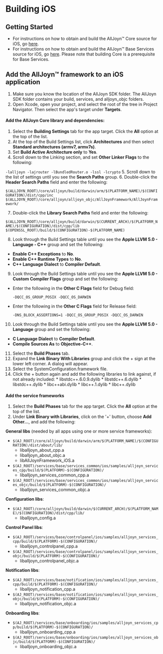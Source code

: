 # Building iOS

## Getting Started

* For instructions on how to obtain and build the AllJoyn&trade; Core source for iOS, go [here][core].
* For instructions on how to obtain and build the AllJoyn&trade; Base Services source for iOS, go [here][base]. Please note that building Core is a prerequisite for Base Services. 

## Add the AllJoyn&trade; framework to an iOS application

1. Make sure you know the location of the AllJoyn SDK folder.
The AllJoyn SDK folder contains your build, services, and alljoyn_objc folders.
2. Open Xcode, open your project, and select the root of the tree in
Project Navigator. Then select the app's target under __Targets__.

#### Add the AllJoyn Core library and dependencies:

1. Select the __Building Settings__ tab for the app target. Click the __All__ option at the top of the list.
2. At the top of the Build Settings list, click __Architectures__ and then select __Standard architectures (armv7, armv7s)__.
3. Set __Build Active Architecture only__ to __Yes__.
4. Scroll down to the Linking section, and set __Other Linker Flags__ to the following:

  `-lalljoyn -lajrouter -lBundledRouter.o -lssl -lcrypto`
5. Scroll down to the list of settings until you see the __Search Paths__ group.
6. Double-click the __Header Search Paths__ field and enter the following:

  `$(ALLJOYN_ROOT)/core/alljoyn/build/darwin/arm/$(PLATFORM_NAME)/$(CONFIGURATION)/dist/cpp/inc`
  `$(ALLJOYN_ROOT)/core/alljoyn/alljoyn_objc/AllJoynFramework/AllJoynFramework/`

7.  Double-click the __Library Search Paths__ field and enter the following:

  `$(ALLJOYN_ROOT)/core/alljoyn/build/darwin/$(CURRENT_ARCH)/$(PLATFORM_NAME)/$(CONFIGURATION)/dist/cpp/lib`
  `$(OPENSSL_ROOT)/build/$(CONFIGURATION)-$(PLATFORM_NAME)`

8.  Look through the Build Settings table until you see the __Apple LLVM 5.0 - Language - C++__ group and set the following:
  * __Enable C++ Exceptions__ to __No__.
  * __Enable C++ Runtime Types__ to __No__.
  *	__C++ Language Dialect__ to __Compiler Default__.

9.  Look through the Build Settings table until you see the __Apple LLVM 5.0 - Custom
Compiler Flags__ group and set the following:
  * Enter the following in the __Other C Flags__ field for Debug field:

      `-DQCC_OS_GROUP_POSIX -DQCC_OS_DARWIN`

  * Enter the following in the __Other C Flags__ field for Release field:

      `-DNS_BLOCK_ASSERTIONS=1 -DQCC_OS_GROUP_POSIX -DQCC_OS_DARWIN`

10.  Look through the Build Settings table until you see the __Apple LLVM 5.0 - Language__ group and set the following:
  * __C Language Dialect__ to __Compiler Default__.
  * __Compile Sources As__ to __Objective-C++__.
11.  Select the __Build Phases__ tab.
12.  Expand the __Link Binary With Libraries__ group and click the + sign at the lower left corner. A dialog will appear.
  1. Select the SystemConfiguration.framework file.
  2.  Click the + button again and add the following libraries to link against, if not already included:
    * libstdc++.6.0.9.dylib
    * libstdc++.6.dylib
    * libstdc++.dylib
    * libc++abi.dylib
    * libc++.1.dylib
    * libc++.dylib

#### Add the service frameworks
1. Select the __Build Phases__ tab for the app target. Click the __All__ option at the top of the list.
2. Under __Link Binary with Libraries__, click on the '+' button, choose __Add Other...__, and add the following:

  __General libs__ (needed by all apps using one or more service frameworks):
  * `$(AJ_ROOT)/core/alljoyn/build/darwin/arm/$(PLATFORM_NAME)/$(CONFIGURATION)/dist/about/lib/`
    * liballjoyn_about_cpp.a
    * liballjoyn_about_objc.a
    * libAllJoynFramework_iOS.a
  * `$(AJ_ROOT)/services/base/services_common/ios/samples/alljoyn_services_cpp/build/$(PLATFORM)-$(CONFIGURATION)/`
    * liballjoyn_services_common_cpp.a
  * `$(AJ_ROOT)/services/base/services_common/ios/samples/alljoyn_services_objc/build/$(PLATFORM)-$(CONFIGURATION)/`
    * liballjoyn_services_common_objc.a

  __Configuration libs__:
  * `$(AJ_ROOT)/core/alljoyn/build/darwin/$(CURRENT_ARCH)/$(PLATFORM_NAME)/$(CONFIGURATION)/dist/cpp/lib/`
    * liballjoyn_config.a    

  __Control Panel libs__:
  * `$(AJ_ROOT)/services/base/controlpanel/ios/samples/alljoyn_services_cpp/build/$(PLATFORM)-$(CONFIGURATION)/`
    * liballjoyn_controlpanel_cpp.a
  * `$(AJ_ROOT)/services/base/controlpanel/ios/samples/alljoyn_services_objc/build/$(PLATFORM)-$(CONFIGURATION)/`
    * liballjoyn_controlpanel_objc.a

  __Notification libs__:
  * `$(AJ_ROOT)/services/base/notification/ios/samples/alljoyn_services_cpp/build/$(PLATFORM)-$(CONFIGURATION)/`
    * liballjoyn_notification_cpp.a
  * `$(AJ_ROOT)/services/base/notification/ios/samples/alljoyn_services_objc/build/$(PLATFORM)-$(CONFIGURATION)/`
    * liballjoyn_notification_objc.a

  __Onboarding libs__:
  * `$(AJ_ROOT)/services/base/onboarding/ios/samples/alljoyn_services_cpp/build/$(PLATFORM)-$(CONFIGURATION)/`
    * liballjoyn_onboarding_cpp.a
  * `$(AJ_ROOT)/services/base/onboarding/ios/samples/alljoyn_services_objc/build/$(PLATFORM)-$(CONFIGURATION)/`
    * liballjoyn_onboarding_objc.a

[download]: https://allseenalliance.org/framework/download
[core]: /develop/building/ios-osx/build-source
[base]: /develop/building/ios-osx/build-base
